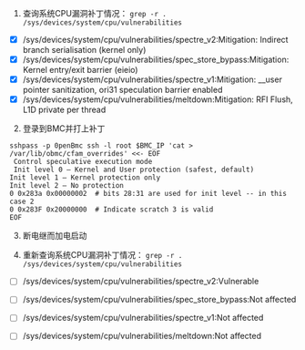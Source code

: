 1. 查询系统CPU漏洞补丁情况：
``grep -r . /sys/devices/system/cpu/vulnerabilities``
- [x] /sys/devices/system/cpu/vulnerabilities/spectre_v2:Mitigation: Indirect branch serialisation (kernel only)
- [x] /sys/devices/system/cpu/vulnerabilities/spec_store_bypass:Mitigation: Kernel entry/exit barrier (eieio)
- [x] /sys/devices/system/cpu/vulnerabilities/spectre_v1:Mitigation: __user pointer sanitization, ori31 speculation barrier enabled
- [x] /sys/devices/system/cpu/vulnerabilities/meltdown:Mitigation: RFI Flush, L1D private per thread

2. 登录到BMC并打上补丁
```
sshpass -p 0penBmc ssh -l root $BMC_IP 'cat > /var/lib/obmc/cfam_overrides' <<- EOF
 Control speculative execution mode
 Init level 0 — Kernel and User protection (safest, default)
Init level 1 — Kernel protection only
Init level 2 — No protection
0 0x283a 0x00000002  # bits 28:31 are used for init level -- in this case 2
0 0x283F 0x20000000  # Indicate scratch 3 is valid
EOF
```

3. 断电继而加电启动

4. 重新查询系统CPU漏洞补丁情况：
``grep -r . /sys/devices/system/cpu/vulnerabilities``
- [ ] /sys/devices/system/cpu/vulnerabilities/spectre_v2:Vulnerable
- [ ] /sys/devices/system/cpu/vulnerabilities/spec_store_bypass:Not affected
- [ ] /sys/devices/system/cpu/vulnerabilities/spectre_v1:Not affected
- [ ] /sys/devices/system/cpu/vulnerabilities/meltdown:Not affected


